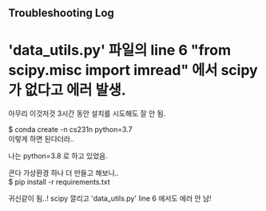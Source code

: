 ## Troubleshooting Log

# 'data_utils.py' 파일의 line 6 "from scipy.misc import imread" 에서 scipy 가 없다고 에러 발생.  

아무리 이것저것 3시간 동안 설치를 시도해도 잘 안 됨.

$ conda create -n cs231n python=3.7  
이렇게 하면 된다더라..  


나는 python=3.8 로 하고 있었음.  

콘다 가상환경 하나 더 만들고 해보니..  
$ pip install -r requirements.txt  

귀신같이 됨..! scipy 깔리고 'data_utils.py' line 6 에서도 에러 안 남!  